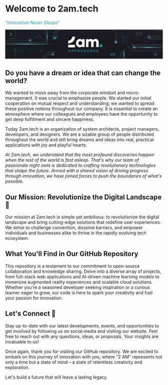 
# Welcome to 2am\.tech

*<span style='color: #179fb1;'>"Innovation Never Sleeps"</span>*

<p align="center">
    <img src="./2amigos.png" />
</p>

## Do you have a dream or idea that can change the world?


We wanted to move away from the corporate mindset and micro-management. 
It was crucial to emphasize people. We started our initial cooperation 
on mutual respect and understanding; we wanted to spread these positive 
notions throughout our company. It is essential to create an atmosphere where our 
colleagues and employees have the opportunity to get deep fulfillment and sincere happiness.

Today 2am\.tech is an organization of system architects, project managers, developers, and 
designers. We are a sizable group of people distributed throughout the world and still bring 
dreams and ideas into real, practical applications with joy and playful hearts.

*At 2am\.tech, we understand that the most profound discoveries happen when the rest of the 
world is fast asleep. That's why our team of passionate night owls is dedicated to crafting 
revolutionary technologies that shape the future. Armed with a shared vision of driving 
progress through innovation, we have joined forces to push the boundaries of what's possible.*

## Our Mission: Revolutionize the Digital Landscape 🚀

Our mission at 2am\.tech is simple yet ambitious: to revolutionize the digital landscape and 
bring cutting-edge solutions that redefine user experiences. We strive to challenge convention, 
dissolve barriers, and empower individuals and businesses alike to thrive in the rapidly 
evolving tech ecosystem.

## What You'll Find in Our GitHub Repository

This repository is a testament to our commitment to open-source collaboration and knowledge 
sharing. Delve into a diverse array of projects, from full-stack web applications and 
AI-driven machine learning models to immersive augmented reality experiences and scalable 
cloud solutions. Whether you're a seasoned developer seeking inspiration or a curious 
learner eager to grow, our code is here to spark your creativity and fuel your passion 
for innovation.

## Let's Connect 🎯

Stay up-to-date with our latest developments, events, and opportunities to get involved 
by following us on social media and visiting our website. Feel free to reach out with 
any questions, ideas, or proposals. Your insights are invaluable to us!

Once again, thank you for visiting our GitHub repository. We are excited to embark on 
this journey of innovation with you, where "2 AM" represents not only a time but a 
state of mind – a state of relentless creativity and exploration.

Let's build a future that will leave a lasting legacy.
